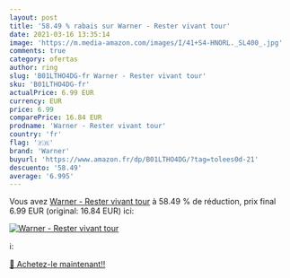 ```yaml
---
layout: post
title: '58.49 % rabais sur Warner - Rester vivant tour'
date: 2021-03-16 13:35:14
image: 'https://m.media-amazon.com/images/I/41+S4-HNORL._SL400_.jpg'
comments: true
category: ofertas
author: ring
slug: 'B01LTHO4DG-fr Warner - Rester vivant tour'
sku: 'B01LTHO4DG-fr'
actualPrice: 6.99 EUR
currency: EUR
price: 6.99
comparePrice: 16.84 EUR
prodname: 'Warner - Rester vivant tour'
country: 'fr'
flag: '🇫🇷'
brand: 'Warner'
buyurl: 'https://www.amazon.fr/dp/B01LTHO4DG/?tag=tolees0d-21'
descuento: '58.49'
average: '6.995'
---
```


Vous avez [Warner - Rester vivant tour](https://www.amazon.fr/dp/B01LTHO4DG/?tag=tolees0d-21)  à  58.49 % de réduction, prix final  6.99 EUR (original: 16.84 EUR) ici:

[![Warner - Rester vivant tour](https://m.media-amazon.com/images/I/41+S4-HNORL._SL400_.jpg)](https://www.amazon.fr/dp/B01LTHO4DG/?tag=tolees0d-21)

ℹ️:


[🛒 Achetez-le maintenant!!](https://www.amazon.fr/dp/B01LTHO4DG/?tag=tolees0d-21)
